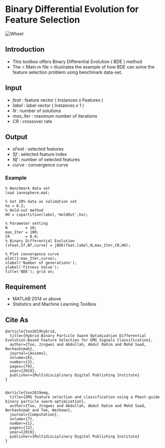 # Binary Differential Evolution for Feature Selection

![Wheel](https://www.mathworks.com/matlabcentral/mlc-downloads/downloads/f2a7eded-0f65-4980-bf79-dcb027c792a0/f1b6049d-781a-4216-91b7-c4e36c746b9f/images/screenshot.PNG)


## Introduction
* This toolbox offers Binary Differential Evolution ( BDE ) method  
* The < Main.m file > illustrates the example of how BDE can solve the feature selection problem using benchmark data-set.

## Input
* *feat*     : feature vector ( Instances *x* Features )
* *label*    : label vector ( Instances *x* 1 )
* *N*        : number of solutions
* *max_Iter* : maximum number of iterations
* *CR*       : crossover rate


## Output
* *sFeat*    : selected features
* *Sf*       : selected feature index
* *Nf*       : number of selected features
* *curve*    : convergence curve


### Example
```code
% Benchmark data set 
load ionosphere.mat; 

% Set 20% data as validation set
ho = 0.2; 
% Hold-out method
HO = cvpartition(label,'HoldOut',ho);

% Parameter setting
N        = 10; 
max_Iter = 100; 
CR       = 0.9;
% Binary Differential Evolution
[sFeat,Sf,Nf,curve] = jBDE(feat,label,N,max_Iter,CR,HO);

% Plot convergence curve
plot(1:max_Iter,curve);
xlabel('Number of generations');
ylabel('Fitness Value'); 
title('BDE'); grid on;
```


## Requirement
* MATLAB 2014 or above
* Statistics and Machine Learning Toolbox


## Cite As
```code
@article{too2019hybrid,
  title={Hybrid Binary Particle Swarm Optimization Differential Evolution-Based Feature Selection for EMG Signals Classification},
  author={Too, Jingwei and Abdullah, Abdul Rahim and Mohd Saad, Norhashimah},
  journal={Axioms},
  volume={8},
  number={3},
  pages={79},
  year={2019},
  publisher={Multidisciplinary Digital Publishing Institute}
}


@article{too2019emg,
  title={EMG feature selection and classification using a Pbest-guide binary particle swarm optimization},
  author={Too, Jingwei and Abdullah, Abdul Rahim and Mohd Saad, Norhashimah and Tee, Weihown},
  journal={Computation},
  volume={7},
  number={1},
  pages={12},
  year={2019},
  publisher={Multidisciplinary Digital Publishing Institute}
}
```
